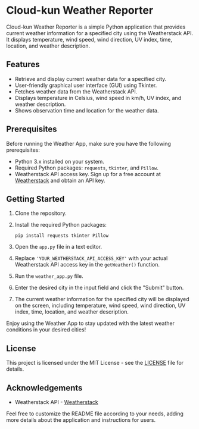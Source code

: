 # Cloud-kun Weather Reporter

Cloud-kun Weather Reporter is a simple Python application that provides current weather information for a specified city using the Weatherstack API. It displays temperature, wind speed, wind direction, UV index, time, location, and weather description.

## Features

- Retrieve and display current weather data for a specified city.
- User-friendly graphical user interface (GUI) using Tkinter.
- Fetches weather data from the Weatherstack API.
- Displays temperature in Celsius, wind speed in km/h, UV index, and weather description.
- Shows observation time and location for the weather data.

## Prerequisites

Before running the Weather App, make sure you have the following prerequisites:

- Python 3.x installed on your system.
- Required Python packages: `requests`, `tkinter`, and `Pillow`.
- Weatherstack API access key. Sign up for a free account at [Weatherstack](https://weatherstack.com/) and obtain an API key.

## Getting Started

1. Clone the repository.

2. Install the required Python packages:

   ```
   pip install requests tkinter Pillow
   ```

3. Open the `app.py` file in a text editor.

4. Replace `'YOUR_WEATHERSTACK_API_ACCESS_KEY'` with your actual Weatherstack API access key in the `getWeather()` function.

5. Run the `weather_app.py` file.

6. Enter the desired city in the input field and click the "Submit" button.

7. The current weather information for the specified city will be displayed on the screen, including temperature, wind speed, wind direction, UV index, time, location, and weather description.

Enjoy using the Weather App to stay updated with the latest weather conditions in your desired cities!

## License

This project is licensed under the MIT License - see the [LICENSE](LICENSE) file for details.

## Acknowledgements

- Weatherstack API - [Weatherstack](https://weatherstack.com/)

Feel free to customize the README file according to your needs, adding more details about the application and instructions for users.
